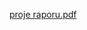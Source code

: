 [proje raporu.pdf](https://github.com/ZOoMx21/Hava-durumu-siniflandiricisi/files/14335898/proje.raporu.pdf)
